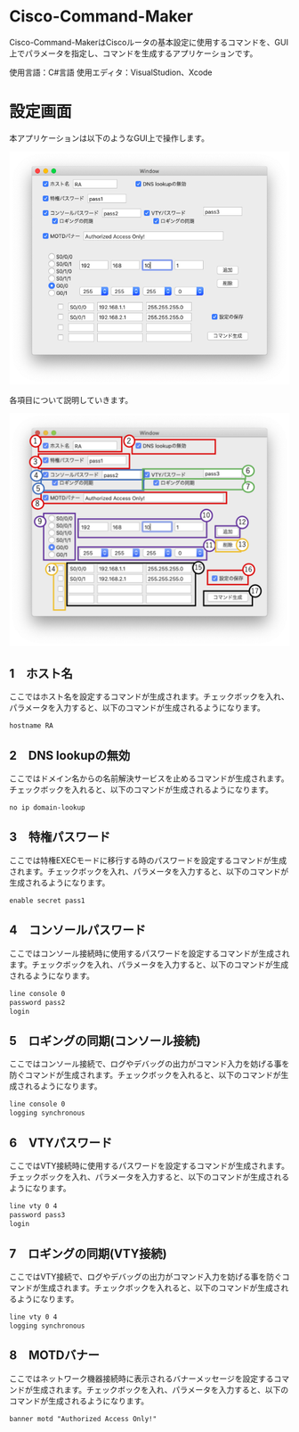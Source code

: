 # Cisco-Command-Maker

Cisco-Command-MakerはCiscoルータの基本設定に使用するコマンドを、GUI上でパラメータを指定し、コマンドを生成するアプリケーションです。

使用言語：C#言語
使用エディタ：VisualStudion、Xcode

# 設定画面
本アプリケーションは以下のようなGUI上で操作します。

![設定画面](screenshot/procedure1.png)

各項目について説明していきます。

![設定画面](screenshot/procedure2.png)

## 1　ホスト名
ここではホスト名を設定するコマンドが生成されます。チェックボックを入れ、パラメータを入力すると、以下のコマンドが生成されるようになります。

~~~
hostname RA
~~~

## 2　DNS lookupの無効
ここではドメイン名からの名前解決サービスを止めるコマンドが生成されます。チェックボックを入れると、以下のコマンドが生成されるようになります。

~~~
no ip domain-lookup
~~~

## 3　特権パスワード
ここでは特権EXECモードに移行する時のパスワードを設定するコマンドが生成されます。チェックボックを入れ、パラメータを入力すると、以下のコマンドが生成されるようになります。

~~~
enable secret pass1
~~~

## 4　コンソールパスワード
ここではコンソール接続時に使用するパスワードを設定するコマンドが生成されます。チェックボックを入れ、パラメータを入力すると、以下のコマンドが生成されるようになります。

~~~
line console 0
password pass2
login
~~~

## 5　ロギングの同期(コンソール接続)
ここではコンソール接続で、ログやデバッグの出力がコマンド入力を妨げる事を防ぐコマンドが生成されます。チェックボックを入れると、以下のコマンドが生成されるようになります。

~~~
line console 0
logging synchronous
~~~

## 6　VTYパスワード
ここではVTY接続時に使用するパスワードを設定するコマンドが生成されます。チェックボックを入れ、パラメータを入力すると、以下のコマンドが生成されるようになります。

~~~
line vty 0 4
password pass3
login
~~~

## 7　ロギングの同期(VTY接続)
ここではVTY接続で、ログやデバッグの出力がコマンド入力を妨げる事を防ぐコマンドが生成されます。チェックボックを入れると、以下のコマンドが生成されるようになります。

~~~
line vty 0 4
logging synchronous
~~~

## 8　MOTDバナー
ここではネットワーク機器接続時に表示されるバナーメッセージを設定するコマンドが生成されます。チェックボックを入れ、パラメータを入力すると、以下のコマンドが生成されるようになります。

~~~
banner motd "Authorized Access Only!"
~~~

